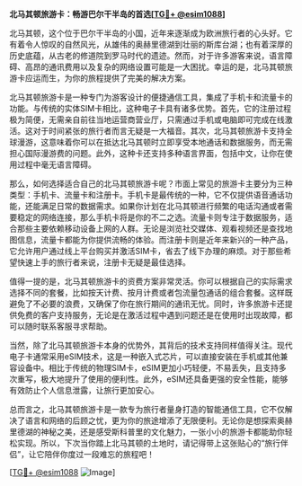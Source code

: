 **北马其顿旅游卡：畅游巴尔干半岛的首选[[TG💪+ @esim1088](https://t.me/s/esim1088)]**

北马其顿，这个位于巴尔干半岛的小国，近年来逐渐成为欧洲旅行者的心头好。它有着令人惊叹的自然风光，从雄伟的奥赫里德湖到壮丽的斯库台湖；也有着深厚的历史底蕴，从古老的修道院到罗马时代的遗迹。然而，对于许多游客来说，语言障碍、高昂的通讯费用以及复杂的网络设置可能是一大困扰。幸运的是，北马其顿旅游卡应运而生，为你的旅程提供了完美的解决方案。

北马其顿旅游卡是一种专门为游客设计的便捷通信工具，集成了手机卡和流量卡的功能。与传统的实体SIM卡相比，这种电子卡具有诸多优势。首先，它的注册过程极为简便，无需亲自前往当地运营商营业厅，只需通过手机或电脑即可完成在线激活。这对于时间紧张的旅行者而言无疑是一大福音。其次，北马其顿旅游卡支持全球漫游，这意味着你可以在抵达北马其顿时立即享受本地通话和数据服务，而无需担心国际漫游费的问题。此外，这种卡还支持多种语言界面，包括中文，让你在使用过程中毫无语言障碍。

那么，如何选择适合自己的北马其顿旅游卡呢？市面上常见的旅游卡主要分为三种类型：手机卡、流量卡和注册卡。手机卡是最传统的一种，它不仅提供语音通话功能，还能满足日常的数据需求。如果你计划在北马其顿进行频繁的电话沟通或者需要稳定的网络连接，那么手机卡将是你的不二之选。流量卡则专注于数据服务，适合那些主要依赖移动设备上网的人群。无论是浏览社交媒体、观看视频还是查找地图信息，流量卡都能为你提供流畅的体验。而注册卡则是近年来新兴的一种产品，它允许用户通过线上平台购买并激活SIM卡，省去了线下办理的麻烦。对于那些希望快速上手的旅行者来说，注册卡无疑是最佳选择。

值得一提的是，北马其顿旅游卡的资费方案非常灵活。你可以根据自己的实际需求选择不同的套餐，比如按天计费、按月计费或者包流量包通话的组合套餐。这样既避免了不必要的浪费，又确保了你在旅行期间的通讯无忧。同时，许多旅游卡还提供免费的客户支持服务，无论是在激活过程中遇到问题还是在使用时出现故障，都可以随时联系客服寻求帮助。

当然，除了北马其顿旅游卡本身的优势外，其背后的技术支持同样值得关注。现代电子卡通常采用eSIM技术，这是一种嵌入式芯片，可以直接安装在手机或其他兼容设备中。相比于传统的物理SIM卡，eSIM更加小巧轻便，不易丢失，且支持多次重写，极大地提升了使用的便利性。此外，eSIM还具备更强的安全性能，能够有效防止个人信息泄露，让旅行更加安心。

总而言之，北马其顿旅游卡是一款专为旅行者量身打造的智能通信工具，它不仅解决了语言和网络的后顾之忧，更为你的旅途增添了无限便利。无论你是想探索奥赫里德湖的神秘之美，还是感受斯科普里的文化魅力，一张小小的旅游卡都能助你轻松实现。所以，下次当你踏上北马其顿的土地时，请记得带上这张贴心的“旅行伴侣”，让它陪伴你度过一段难忘的旅程吧！

[[TG💪+ @esim1088](https://t.me/s/esim1088) ![Image](https://i.postimg.cc/4NQfJmqS/Snipaste-2025-05-13-00-14-12.png)]